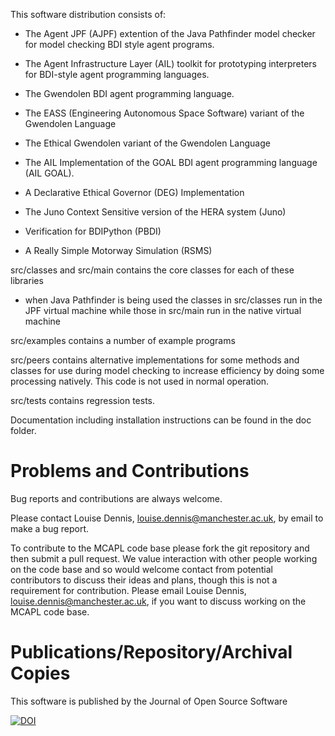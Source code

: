 This software distribution consists of:

- The Agent JPF (AJPF) extention of the Java Pathfinder model checker for model checking BDI style agent programs.

- The Agent Infrastructure Layer (AIL) toolkit for prototyping interpreters for BDI-style agent programming languages.

- The Gwendolen BDI agent programming language.

- The EASS (Engineering Autonomous Space Software) variant of the Gwendolen Language

- The Ethical Gwendolen variant of the Gwendolen Language

- The AIL Implementation of the GOAL BDI agent programming language (AIL GOAL).

- A Declarative Ethical Governor (DEG) Implementation

- The Juno Context Sensitive version of the HERA system (Juno)

- Verification for BDIPython (PBDI)

- A Really Simple Motorway Simulation (RSMS)

src/classes and src/main contains the core classes for each of these libraries 
   - when Java Pathfinder is being used the classes in src/classes run in the JPF virtual machine while those in src/main run in the native virtual machine
   
src/examples contains a number of example programs 

src/peers contains alternative implementations for some methods and classes for use during model checking to increase efficiency by doing some
   processing natively.  This code is not used in normal operation.
   
src/tests contains regression tests.

Documentation including installation instructions can be found in the doc folder.

Problems and Contributions
==========================

Bug reports and contributions are always welcome.

Please contact Louise Dennis, louise.dennis@manchester.ac.uk, by email to make a bug report.

To contribute to the MCAPL code base please fork the git repository and then submit a pull request.  We value interaction with other people working on the code base and so would welcome contact from potential contributors to discuss their ideas and plans, though this is not a requirement for contribution.  Please email Louise Dennis, louise.dennis@manchester.ac.uk, if you want to discuss working on the MCAPL code base.

Publications/Repository/Archival Copies
=======================================

This software is published by the Journal of Open Source Software

[![DOI](http://joss.theoj.org/papers/10.21105/joss.00617/status.svg)](https://doi.org/10.21105/joss.00617)